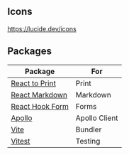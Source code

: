 ## Icons

https://lucide.dev/icons

## Packages

| Package                                                           | For           |
| ----------------------------------------------------------------- | ------------- |
| [React to Print](https://github.com/MatthewHerbst/react-to-print) | Print         |
| [React Markdown](https://github.com/remarkjs/react-markdown)      | Markdown      |
| [React Hook Form](https://react-hook-form.com)                    | Forms         |
| [Apollo](https://www.apollographql.com/docs/react)                | Apollo Client |
| [Vite](https://vite.dev/guide/)                                   | Bundler       |
| [Vitest](https://vitest.dev/guide/)                               | Testing       |
